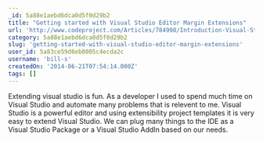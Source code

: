```yaml
---
_id: 5a88e1aebd6dca0d5f0d29b2
title: "Getting started with Visual Studio Editor Margin Extensions"
url: 'http://www.codeproject.com/Articles/784998/Introduction-Visual-Studio-Editor-Margin-Extension'
category: 5a88e1aebd6dca0d5f0d29b2
slug: 'getting-started-with-visual-studio-editor-margin-extensions'
user_id: 5a83ce59d6eb0005c4ecda2c
username: 'bill-s'
createdOn: '2014-06-21T07:54:14.000Z'
tags: []
---
```


Extending visual studio is fun. As a developer I used to spend much time on Visual Studio and automate many problems that is relevent to me. Visual Studio is a powerful editor and using extensibility project templates it is very easy to extend Visual Studio. We can plug many things to the IDE as a Visual Studio Package or a Visual Studio AddIn based on our needs.
